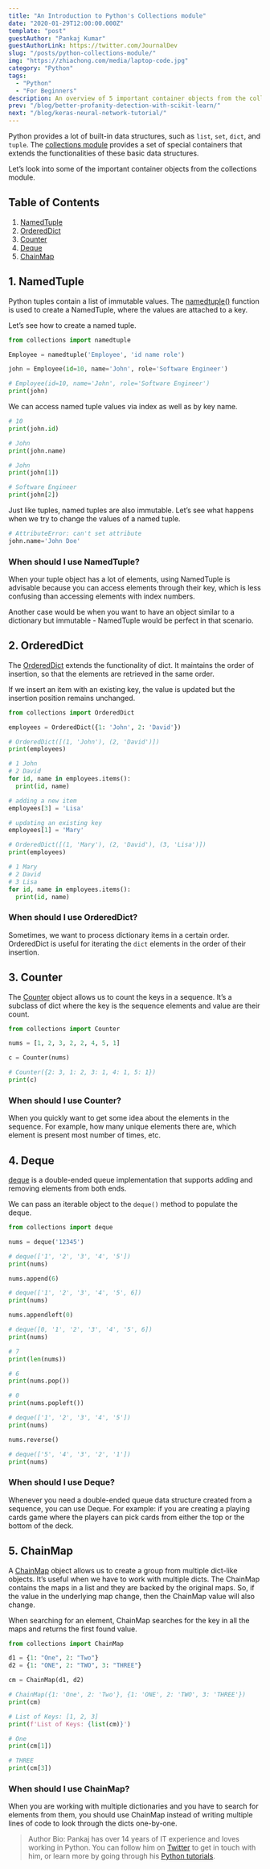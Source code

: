 ```yaml
---
title: "An Introduction to Python's Collections module"
date: "2020-01-29T12:00:00.000Z"
template: "post"
guestAuthor: "Pankaj Kumar"
guestAuthorLink: https://twitter.com/JournalDev
slug: "/posts/python-collections-module/"
img: "https://zhiachong.com/media/laptop-code.jpg"
category: "Python"
tags:
  - "Python"
  - "For Beginners"
description: An overview of 5 important container objects from the collections module.
prev: "/blog/better-profanity-detection-with-scikit-learn/"
next: "/blog/keras-neural-network-tutorial/"
---
```


Python provides a lot of built-in data structures, such as `list`, `set`, `dict`, and `tuple`. The [collections module](https://docs.python.org/3.8/library/collections.html) provides a set of special containers that extends the functionalities of these basic data structures.

Let’s look into some of the important container objects from the collections module.

## Table of Contents

1. [NamedTuple](#1-namedtuple)
2. [OrderedDict](#2-ordereddict)
3. [Counter](#3-counter)
4. [Deque](#4-deque)
5. [ChainMap](#5-chainmap)

## 1. NamedTuple

Python tuples contain a list of immutable values. The [namedtuple()](https://docs.python.org/3.8/library/collections.html#collections.namedtuple) function is used to create a NamedTuple, where the values are attached to a key.

Let’s see how to create a named tuple.

```python
from collections import namedtuple

Employee = namedtuple('Employee', 'id name role')

john = Employee(id=10, name='John', role='Software Engineer')

# Employee(id=10, name='John', role='Software Engineer')
print(john)
```

We can access named tuple values via index as well as by key name.

```python
# 10
print(john.id)

# John
print(john.name)

# John
print(john[1])

# Software Engineer
print(john[2])
```

Just like tuples, named tuples are also immutable. Let’s see what happens when we try to change the values of a named tuple.

```python
# AttributeError: can't set attribute
john.name='John Doe'
```

### When should I use NamedTuple?

When your tuple object has a lot of elements, using NamedTuple is advisable because you can access elements through their key, which is less confusing than accessing elements with index numbers.

Another case would be when you want to have an object similar to a dictionary but immutable - NamedTuple would be perfect in that scenario.

## 2. OrderedDict

The [OrderedDict](https://docs.python.org/3.8/library/collections.html#collections.OrderedDict) extends the functionality of dict. It maintains the order of insertion, so that the elements are retrieved in the same order.

If we insert an item with an existing key, the value is updated but the insertion position remains unchanged.

```python
from collections import OrderedDict

employees = OrderedDict({1: 'John', 2: 'David'})

# OrderedDict([(1, 'John'), (2, 'David')])
print(employees)

# 1 John
# 2 David
for id, name in employees.items():
  print(id, name)

# adding a new item
employees[3] = 'Lisa'

# updating an existing key
employees[1] = 'Mary'

# OrderedDict([(1, 'Mary'), (2, 'David'), (3, 'Lisa')])
print(employees)

# 1 Mary
# 2 David
# 3 Lisa
for id, name in employees.items():
  print(id, name)
```

### When should I use OrderedDict?

Sometimes, we want to process dictionary items in a certain order. OrderedDict is useful for iterating the `dict` elements in the order of their insertion.

## 3. Counter

The [Counter](https://docs.python.org/3.8/library/collections.html#collections.Counter) object allows us to count the keys in a sequence. It’s a subclass of dict where the key is the sequence elements and value are their count.

```python
from collections import Counter

nums = [1, 2, 3, 2, 2, 4, 5, 1]

c = Counter(nums)

# Counter({2: 3, 1: 2, 3: 1, 4: 1, 5: 1})
print(c)
```

### When should I use Counter?

When you quickly want to get some idea about the elements in the sequence. For example, how many unique elements there are, which element is present most number of times, etc.

## 4. Deque

[deque](https://docs.python.org/3.8/library/collections.html#collections.deque) is a double-ended queue implementation that supports adding and removing elements from both ends.

We can pass an iterable object to the `deque()` method to populate the deque.

```python
from collections import deque

nums = deque('12345')

# deque(['1', '2', '3', '4', '5'])
print(nums)

nums.append(6)

# deque(['1', '2', '3', '4', '5', 6])
print(nums)

nums.appendleft(0)

# deque([0, '1', '2', '3', '4', '5', 6])
print(nums)

# 7
print(len(nums))

# 6
print(nums.pop())

# 0
print(nums.popleft())

# deque(['1', '2', '3', '4', '5'])
print(nums)

nums.reverse()

# deque(['5', '4', '3', '2', '1'])
print(nums)
```

### When should I use Deque?

Whenever you need a double-ended queue data structure created from a sequence, you can use Deque. For example: if you are creating a playing cards game where the players can pick cards from either the top or the bottom of the deck.

## 5. ChainMap

A [ChainMap](https://docs.python.org/3.8/library/collections.html#collections.ChainMap) object allows us to create a group from multiple dict-like objects. It’s useful when we have to work with multiple dicts. The ChainMap contains the maps in a list and they are backed by the original maps. So, if the value in the underlying map change, then the ChainMap value will also change.

When searching for an element, ChainMap searches for the key in all the maps and returns the first found value.

```python
from collections import ChainMap

d1 = {1: "One", 2: "Two"}
d2 = {1: "ONE", 2: "TWO", 3: "THREE"}

cm = ChainMap(d1, d2)

# ChainMap({1: 'One', 2: 'Two'}, {1: 'ONE', 2: 'TWO', 3: 'THREE'})
print(cm)

# List of Keys: [1, 2, 3]
print(f'List of Keys: {list(cm)}')

# One
print(cm[1])

# THREE
print(cm[3])
```

### When should I use ChainMap?

When you are working with multiple dictionaries and you have to search for elements from them, you should use ChainMap instead of writing multiple lines of code to look through the dicts one-by-one.

> Author Bio: Pankaj has over 14 years of IT experience and loves working in Python. You can follow him on [Twitter](https://twitter.com/JournalDev) to get in touch with him, or learn more by going through his [Python tutorials](https://www.journaldev.com/python-tutorial).
